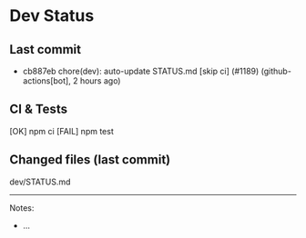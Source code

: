 # Dev Status

## Last commit
- cb887eb chore(dev): auto-update STATUS.md [skip ci] (#1189) (github-actions[bot], 2 hours ago)
## CI & Tests
[OK] npm ci
[FAIL] npm test

## Changed files (last commit)
dev/STATUS.md

---
Notes:
- ...
